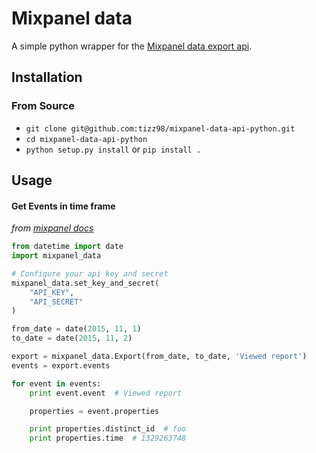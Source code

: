 # Mixpanel data
A simple python wrapper for the [Mixpanel data export api](https://mixpanel.com/docs/api-documentation/data-export-api).


## Installation
### From Source
- `git clone git@github.com:tizz98/mixpanel-data-api-python.git`
- `cd mixpanel-data-api-python`
- `python setup.py install` or `pip install .`

## Usage

#### Get Events in time frame
_from [mixpanel docs](https://mixpanel.com/docs/api-documentation/exporting-raw-data-you-inserted-into-mixpanel)_

```python
from datetime import date
import mixpanel_data

# Configure your api key and secret
mixpanel_data.set_key_and_secret(
    "API_KEY",
    "API_SECRET"
)

from_date = date(2015, 11, 1)
to_date = date(2015, 11, 2)

export = mixpanel_data.Export(from_date, to_date, 'Viewed report')
events = export.events

for event in events:
    print event.event  # Viewed report

    properties = event.properties

    print properties.distinct_id  # foo
    print properties.time  # 1329263748
```

